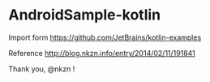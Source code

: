 AndroidSample-kotlin
====================

Import form
https://github.com/JetBrains/kotlin-examples

Reference
http://blog.nkzn.info/entry/2014/02/11/191841

Thank you, @nkzn !
